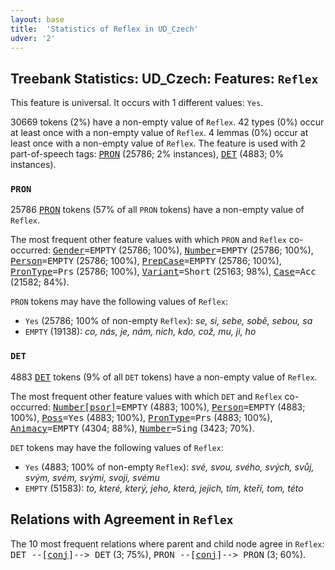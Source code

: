 ```yaml
---
layout: base
title:  'Statistics of Reflex in UD_Czech'
udver: '2'
---
```


## Treebank Statistics: UD_Czech: Features: `Reflex`

This feature is universal.
It occurs with 1 different values: `Yes`.

30669 tokens (2%) have a non-empty value of `Reflex`.
42 types (0%) occur at least once with a non-empty value of `Reflex`.
4 lemmas (0%) occur at least once with a non-empty value of `Reflex`.
The feature is used with 2 part-of-speech tags: <tt><a href="cs-pos-PRON.html">PRON</a></tt> (25786; 2% instances), <tt><a href="cs-pos-DET.html">DET</a></tt> (4883; 0% instances).

### `PRON`

25786 <tt><a href="cs-pos-PRON.html">PRON</a></tt> tokens (57% of all `PRON` tokens) have a non-empty value of `Reflex`.

The most frequent other feature values with which `PRON` and `Reflex` co-occurred: <tt><a href="cs-feat-Gender.html">Gender</a></tt><tt>=EMPTY</tt> (25786; 100%), <tt><a href="cs-feat-Number.html">Number</a></tt><tt>=EMPTY</tt> (25786; 100%), <tt><a href="cs-feat-Person.html">Person</a></tt><tt>=EMPTY</tt> (25786; 100%), <tt><a href="cs-feat-PrepCase.html">PrepCase</a></tt><tt>=EMPTY</tt> (25786; 100%), <tt><a href="cs-feat-PronType.html">PronType</a></tt><tt>=Prs</tt> (25786; 100%), <tt><a href="cs-feat-Variant.html">Variant</a></tt><tt>=Short</tt> (25163; 98%), <tt><a href="cs-feat-Case.html">Case</a></tt><tt>=Acc</tt> (21582; 84%).

`PRON` tokens may have the following values of `Reflex`:

* `Yes` (25786; 100% of non-empty `Reflex`): <em>se, si, sebe, sobě, sebou, sa</em>
* `EMPTY` (19138): <em>co, nás, je, nám, nich, kdo, což, mu, ji, ho</em>

### `DET`

4883 <tt><a href="cs-pos-DET.html">DET</a></tt> tokens (9% of all `DET` tokens) have a non-empty value of `Reflex`.

The most frequent other feature values with which `DET` and `Reflex` co-occurred: <tt><a href="cs-feat-Number-psor.html">Number[psor]</a></tt><tt>=EMPTY</tt> (4883; 100%), <tt><a href="cs-feat-Person.html">Person</a></tt><tt>=EMPTY</tt> (4883; 100%), <tt><a href="cs-feat-Poss.html">Poss</a></tt><tt>=Yes</tt> (4883; 100%), <tt><a href="cs-feat-PronType.html">PronType</a></tt><tt>=Prs</tt> (4883; 100%), <tt><a href="cs-feat-Animacy.html">Animacy</a></tt><tt>=EMPTY</tt> (4304; 88%), <tt><a href="cs-feat-Number.html">Number</a></tt><tt>=Sing</tt> (3423; 70%).

`DET` tokens may have the following values of `Reflex`:

* `Yes` (4883; 100% of non-empty `Reflex`): <em>své, svou, svého, svých, svůj, svým, svém, svými, svoji, svému</em>
* `EMPTY` (51583): <em>to, které, který, jeho, která, jejich, tím, kteří, tom, této</em>

## Relations with Agreement in `Reflex`

The 10 most frequent relations where parent and child node agree in `Reflex`:
<tt>DET --[<tt><a href="cs-dep-conj.html">conj</a></tt>]--> DET</tt> (3; 75%),
<tt>PRON --[<tt><a href="cs-dep-conj.html">conj</a></tt>]--> PRON</tt> (3; 60%).

